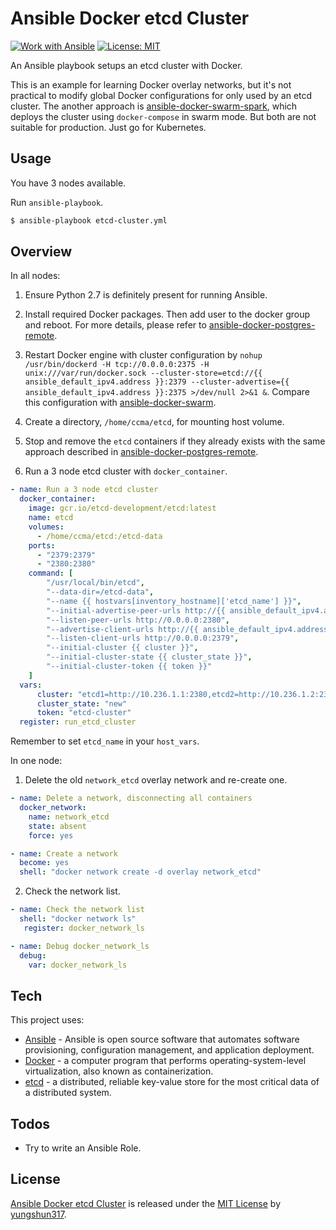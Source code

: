 # Ansible Docker etcd Cluster

[![Work with Ansible](https://img.shields.io/badge/Work%20with-Ansible-brightgreen.svg)](https://img.shields.io/badge/Work%20with-Ansible-brightgreen.svg) [![License: MIT](https://img.shields.io/badge/License-MIT-yellow.svg)](https://opensource.org/licenses/MIT) 

An Ansible playbook setups an etcd cluster with Docker.

This is an example for learning Docker overlay networks, but it's not practical to modify global Docker configurations for only used by an etcd cluster. The another approach is [ansible-docker-swarm-spark](https://github.com/yungshun317/ansible-docker-swarm-spark), which deploys the cluster using `docker-compose` in swarm mode. But both are not suitable for production. Just go for Kubernetes.

## Usage

You have 3 nodes available.

Run `ansible-playbook`.
```sh
$ ansible-playbook etcd-cluster.yml
```

## Overview

In all nodes:

1. Ensure Python 2.7 is definitely present for running Ansible.

2. Install required Docker packages. Then add user to the docker group and reboot. For more details, please refer to [ansible-docker-postgres-remote](https://github.com/yungshun317/ansible-docker-postgres-remote).

3. Restart Docker engine with cluster configuration by `nohup /usr/bin/dockerd -H tcp://0.0.0.0:2375 -H unix:///var/run/docker.sock --cluster-store=etcd://{{ ansible_default_ipv4.address }}:2379 --cluster-advertise={{ ansible_default_ipv4.address }}:2375 >/dev/null 2>&1 &`. Compare this configuration with [ansible-docker-swarm](https://github.com/yungshun317/ansible-docker-swarm).

4. Create a directory, `/home/ccma/etcd`, for mounting host volume.

5. Stop and remove the `etcd` containers if they already exists with the same approach described in [ansible-docker-postgres-remote](https://github.com/yungshun317/ansible-docker-postgres-remote).

6. Run a 3 node etcd cluster with `docker_container`.
```yaml
- name: Run a 3 node etcd cluster
  docker_container:
    image: gcr.io/etcd-development/etcd:latest
    name: etcd
    volumes:
      - /home/ccma/etcd:/etcd-data
    ports:
      - "2379:2379"
      - "2380:2380"
    command: [
        "/usr/local/bin/etcd",
        "--data-dir=/etcd-data",
        "--name {{ hostvars[inventory_hostname]['etcd_name'] }}",
        "--initial-advertise-peer-urls http://{{ ansible_default_ipv4.address }}:2380",
        "--listen-peer-urls http://0.0.0.0:2380",
        "--advertise-client-urls http://{{ ansible_default_ipv4.address }}:2379",
        "--listen-client-urls http://0.0.0.0:2379",
        "--initial-cluster {{ cluster }}",
        "--initial-cluster-state {{ cluster_state }}",
        "--initial-cluster-token {{ token }}"
    ]
  vars:
      cluster: "etcd1=http://10.236.1.1:2380,etcd2=http://10.236.1.2:2380,etcd3=http://10.236.1.3:2380"
      cluster_state: "new"
      token: "etcd-cluster"
  register: run_etcd_cluster
```
Remember to set `etcd_name` in your `host_vars`.

In one node:

1. Delete the old `network_etcd` overlay network and re-create one.

```yaml
- name: Delete a network, disconnecting all containers
  docker_network:
    name: network_etcd
    state: absent
    force: yes

- name: Create a network
  become: yes
  shell: "docker network create -d overlay network_etcd"
```

2. Check the network list.

```yaml
- name: Check the network list 
  shell: "docker network ls"
   register: docker_network_ls

- name: Debug docker_network_ls
  debug:
    var: docker_network_ls 
```

## Tech
This project uses:
* [Ansible](https://www.ansible.com/) - Ansible is open source software that automates software provisioning, configuration management, and application deployment.
* [Docker](https://github.com/docker/docker-ce) - a computer program that performs operating-system-level virtualization, also known as containerization.
* [etcd](https://etcd.io/) - a distributed, reliable key-value store for the most critical data of a distributed system.

## Todos
 - Try to write an Ansible Role.

## License
[Ansible Docker etcd Cluster](https://github.com/yungshun317/ansible-docker-etcd-cluster) is released under the [MIT License](https://opensource.org/licenses/MIT) by [yungshun317](https://github.com/yungshun317).
